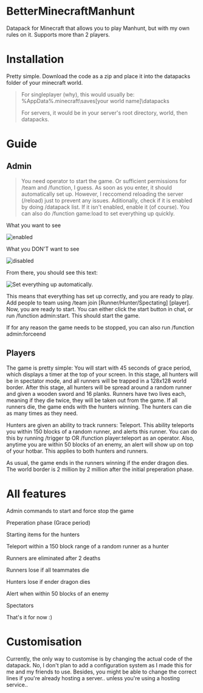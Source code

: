 # BetterMinecraftManhunt
Datapack for Minecraft that allows you to play Manhunt, but with my own rules on it. Supports more than 2 players.

# Installation
Pretty simple. Download the code as a zip and place it into the datapacks folder of your minecraft world.
> For singleplayer (why), this would usually be:
> %AppData%\.minecraft\saves\[your world name]\datapacks
>
> For servers, it would be in your server's root directory, world, then datapacks.

# Guide
## Admin
> You need operator to start the game. Or sufficient permissions for /team and /function, I guess.
As soon as you enter, it should automatically set up. However, I reccomend reloading the server (/reload) just to prevent any issues. Aditionally, check if it is enabled by doing /datapack list.
If it isn't enabled, enable it (of course). You can also do /function game:load to set everything up quickly.

What you want to see

![enabled](https://media.discordapp.net/attachments/692581295930474576/1222553618436325538/image.png?ex=6616a2c8&is=66042dc8&hm=e6e7d7401884680bb9405b9bc13737317b1bc97c4ceade9dccb292a696d26db5&=&format=webp&quality=lossless&width=667&height=67)

What you DON'T want to see

![disabled](https://media.discordapp.net/attachments/692581295930474576/1222553618733990059/image.png?ex=6616a2c8&is=66042dc8&hm=e8134319dbb0c77a0ae8c5bff6abd502f59bd1275e4cf653feb243462c29b922&=&format=webp&quality=lossless&width=662&height=67)

From there, you should see this text:

![Set everything up automatically.](https://cdn.discordapp.com/attachments/692581295930474576/1222553618020958309/image.png?ex=6616a2c8&is=66042dc8&hm=07230285dca3503fa2182c8b806b865de05c6120229c314a01f36f5a34be489f&)

This means that everything has set up correctly, and you are ready to play. Add people to team using /team join [Runner/Hunter/Spectating] [player]. Now, you are ready to start.
You can either click the start button in chat, or run /function admin:start. This should start the game.

If for any reason the game needs to be stopped, you can also run /function admin:forceend

## Players
The game is pretty simple: You will start with 45 seconds of grace period, which displays a timer at the top of your screen. In this stage, all hunters will be in spectator mode, and all runners will be trapped in a 128x128 world border. After this stage, all hunters will be spread around a random runner and given a wooden sword and 16 planks. Runners have two lives each, meaning if they die twice, they will be taken out from the game. If all runners die, the game ends with the hunters winning. The hunters can die as many times as they need.

Hunters are given an ability to track runners: Teleport. This ability teleports you within 150 blocks of a random runner, and alerts this runner. You can do this by running /trigger tp OR /function player:teleport as an operator. Also, anytime you are within 50 blocks of an enemy, an alert will show up on top of your hotbar. This applies to both hunters and runners.

As usual, the game ends in the runners winning if the ender dragon dies.
The world border is 2 million by 2 million after the initial preperation phase.

# All features
Admin commands to start and force stop the game

Preperation phase (Grace period)

Starting items for the hunters

Teleport within a 150 block range of a random runner as a hunter

Runners are eliminated after 2 deaths

Runners lose if all teammates die

Hunters lose if ender dragon dies

Alert when within 50 blocks of an enemy

Spectators

That's it for now :)

# Customisation
Currently, the only way to customise is by changing the actual code of the datapack. No, I don't plan to add a configuration system as I made this for me and my friends to use. Besides, you might be able to change the correct lines if you're already hosting a server.. unless you're using a hosting service..
